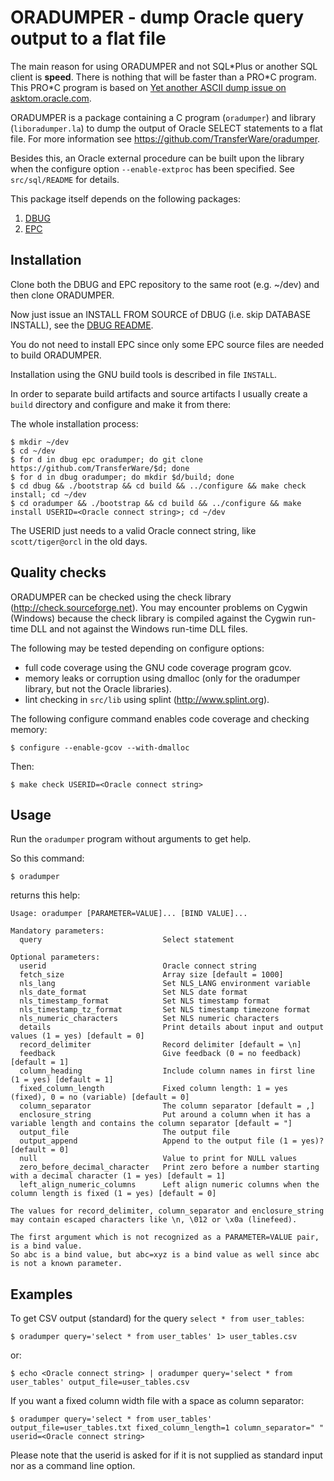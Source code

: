 # ORADUMPER - dump Oracle query output to a flat file

The main reason for using ORADUMPER and not SQL\*Plus or another SQL client is **speed**. There is nothing that will be faster than a PRO\*C program. This PRO\*C program is based on [Yet another ASCII dump issue on asktom.oracle.com](https://asktom.oracle.com/pls/apex/f?p=100:11:0::::P11_QUESTION_ID:459020243348).

ORADUMPER is a package containing a C program (`oradumper`) and library
(`liboradumper.la`) to dump the output of Oracle SELECT statements to a flat
file.  For more information see https://github.com/TransferWare/oradumper.

Besides this, an Oracle external procedure can be built upon the library
when the configure option `--enable-extproc` has been specified. See
`src/sql/README` for details.

This package itself depends on the following packages:
1. [DBUG](https://github.com/TransferWare/dbug)
2. [EPC](https://github.com/TransferWare/epc)

## Installation

Clone both the DBUG and EPC repository to the same root (e.g. ~/dev) and then clone ORADUMPER.

Now just issue an INSTALL FROM SOURCE of DBUG (i.e. skip DATABASE INSTALL), see the [DBUG README](https://github.com/TransferWare/dbug#install-from-source).

You do not need to install EPC since only some EPC source files are needed to build ORADUMPER.

Installation using the GNU build tools is described in file `INSTALL`.

In order to separate build artifacts and source artifacts I usually create a
`build` directory and configure and make it from there:

The whole installation process:

```
$ mkdir ~/dev
$ cd ~/dev
$ for d in dbug epc oradumper; do git clone https://github.com/TransferWare/$d; done
$ for d in dbug oradumper; do mkdir $d/build; done
$ cd dbug && ./bootstrap && cd build && ../configure && make check install; cd ~/dev
$ cd oradumper && ./bootstrap && cd build && ../configure && make install USERID=<Oracle connect string>; cd ~/dev
```

The USERID just needs to a valid Oracle connect string, like `scott/tiger@orcl` in the old days.

## Quality checks

ORADUMPER can be checked using the check library
(http://check.sourceforge.net). You may encounter problems on Cygwin (Windows)
because the check library is compiled against the Cygwin run-time DLL and not
against the Windows run-time DLL files.

The following may be tested depending on configure options:
- full code coverage using the GNU code coverage program gcov.
- memory leaks or corruption using dmalloc (only for the oradumper
  library, but not the Oracle libraries).
- lint checking in `src/lib` using splint (http://www.splint.org).

The following configure command enables code coverage and checking memory:

```
$ configure --enable-gcov --with-dmalloc
```

Then:

```
$ make check USERID=<Oracle connect string>
```

## Usage

Run the `oradumper` program without arguments to get help.

So this command:

```
$ oradumper
```

returns this help:

```
Usage: oradumper [PARAMETER=VALUE]... [BIND VALUE]...

Mandatory parameters:
  query                           Select statement

Optional parameters:
  userid                          Oracle connect string
  fetch_size                      Array size [default = 1000]
  nls_lang                        Set NLS_LANG environment variable
  nls_date_format                 Set NLS date format
  nls_timestamp_format            Set NLS timestamp format
  nls_timestamp_tz_format         Set NLS timestamp timezone format
  nls_numeric_characters          Set NLS numeric characters
  details                         Print details about input and output values (1 = yes) [default = 0]
  record_delimiter                Record delimiter [default = \n]
  feedback                        Give feedback (0 = no feedback) [default = 1]
  column_heading                  Include column names in first line (1 = yes) [default = 1]
  fixed_column_length             Fixed column length: 1 = yes (fixed), 0 = no (variable) [default = 0]
  column_separator                The column separator [default = ,]
  enclosure_string                Put around a column when it has a variable length and contains the column separator [default = "]
  output_file                     The output file
  output_append                   Append to the output file (1 = yes)? [default = 0]
  null                            Value to print for NULL values
  zero_before_decimal_character   Print zero before a number starting with a decimal character (1 = yes) [default = 1]
  left_align_numeric_columns      Left align numeric columns when the column length is fixed (1 = yes) [default = 0]

The values for record_delimiter, column_separator and enclosure_string may contain escaped characters like \n, \012 or \x0a (linefeed).

The first argument which is not recognized as a PARAMETER=VALUE pair, is a bind value.
So abc is a bind value, but abc=xyz is a bind value as well since abc is not a known parameter.
```

## Examples

To get CSV output (standard) for the query `select * from user_tables`:

```
$ oradumper query='select * from user_tables' 1> user_tables.csv
```

or:

```
$ echo <Oracle connect string> | oradumper query='select * from user_tables' output_file=user_tables.csv
```

If you want a fixed column width file with a space as column separator:

```
$ oradumper query='select * from user_tables' output_file=user_tables.txt fixed_column_length=1 column_separator=" " userid=<Oracle connect string>
```

Please note that the userid is asked for if it is not supplied as standard input nor as a command line option.

